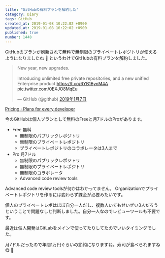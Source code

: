 ```yaml
---
title: "GitHubの有料プランを解約した"
category: Diary
tags: GitHub
created_at: 2019-01-08 10:22:02 +0900
updated_at: 2019-01-08 10:22:02 +0900
published: true
number: 1448
---
```


GitHubのプランが刷新されて無料で無制限のプライベートレポジトリが使えるようになりましたね :tada:
というわけでGitHubの有料プランを解約しました。

<blockquote class="twitter-tweet" data-lang="ja"><p lang="en" dir="ltr">New year, new upgrades.<br><br>Introducing unlimited free private repositories, and a new unified Enterprise product.<a href="https://t.co/6YB1BynM4A">https://t.co/6YB1BynM4A</a> <a href="https://t.co/0EXJO8MqEu">pic.twitter.com/0EXJO8MqEu</a></p>&mdash; GitHub (@github) <a href="https://twitter.com/github/status/1082345362503938049?ref_src=twsrc%5Etfw">2019年1月7日</a></blockquote>
<script async src="https://platform.twitter.com/widgets.js" charset="utf-8"></script>

[Pricing · Plans for every developer](https://github.com/pricing)

今のGitHubは個人プランとして無料のFreeと月7ドルのProがあります。

* Free 無料
    * 無制限のパブリックレポジトリ
    * 無制限のプライベートレポジトリ
    * プライベートレポジトリのコラボレータは3人まで
* Pro 月7ドル
    * 無制限のパブリックレポジトリ
    * 無制限のプライベートレポジトリ
    * 無制限のコラボレータ
    * Advanced code review tools

Advanced code review toolsが何かはわかってません。
Organizationでプライベートレポジトリを作るには変わらず課金が必要みたいです。

個人のプライベートレポはほぼ自分一人だし、複数人いてもせいぜい3人だろうということで問題なしと判断しました。自分一人なのでレビューツールも不要です。

最近は個人開発はGitLabをメインで使ってたりしてたのでいいタイミングでした。

月7ドルだったので年間1万円ぐらいの節約になりますね。寿司が食べられますね :yum: :sushi: 
